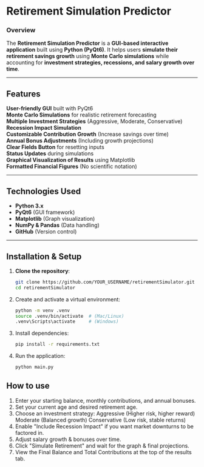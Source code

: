 # Retirement Simulation Predictor

### Overview
The **Retirement Simulation Predictor** is a **GUI-based interactive application** built using **Python (PyQt6)**. It helps users **simulate their retirement savings growth** using **Monte Carlo simulations** while accounting for **investment strategies, recessions, and salary growth over time**.

---

## Features
**User-friendly GUI** built with PyQt6  
**Monte Carlo Simulations** for realistic retirement forecasting  
**Multiple Investment Strategies** (Aggressive, Moderate, Conservative)  
**Recession Impact Simulation**  
**Customizable Contribution Growth** (Increase savings over time)  
**Annual Bonus Adjustments** (Including growth projections)  
**Clear Fields Button** for resetting inputs  
**Status Updates** during simulations  
**Graphical Visualization of Results** using Matplotlib  
**Formatted Financial Figures** (No scientific notation)  

---

## Technologies Used
- **Python 3.x**
- **PyQt6** (GUI framework)
- **Matplotlib** (Graph visualization)
- **NumPy & Pandas** (Data handling)
- **GitHub** (Version control)

---

## Installation & Setup
1. **Clone the repository**:
   ```bash
   git clone https://github.com/YOUR_USERNAME/retirementSimulator.git
   cd retirementSimulator

2. Create and activate a virtual environment:
   ```bash
   python -m venv .venv
   source .venv/bin/activate  # (Mac/Linux)
   .venv\Scripts\activate     # (Windows)

4. Install dependencies:
   ```bash
   pip install -r requirements.txt

6. Run the application:
   ```bash
   python main.py

## How to use
1. Enter your starting balance, monthly contributions, and annual bonuses.
2. Set your current age and desired retirement age.
3. Choose an investment strategy:
  Aggressive (Higher risk, higher reward)
  Moderate (Balanced growth)
  Conservative (Low risk, stable returns)
4. Enable "Include Recession Impact" if you want market downturns to be factored in.
5. Adjust salary growth & bonuses over time.
6. Click "Simulate Retirement" and wait for the graph & final projections.
7. View the Final Balance and Total Contributions at the top of the results tab.
